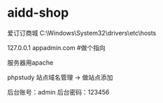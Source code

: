 ﻿# aidd-shop

爱订订商城
C:\Windows\System32\drivers\etc\hosts

127.0.0.1 appadmin.com   #做个指向

服务器用apache 

phpstudy 站点域名管理 -> 做站点添加

后台账号：admin
后台密码：123456


